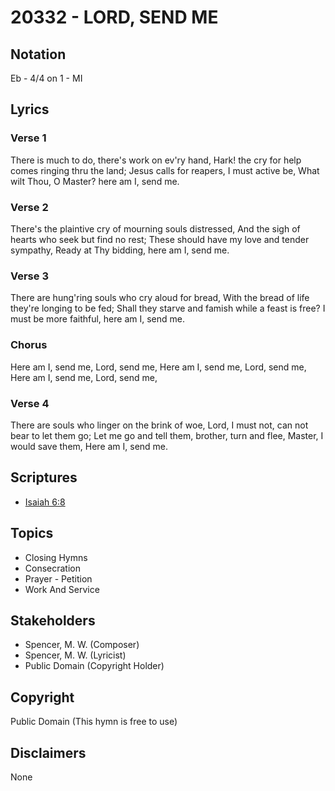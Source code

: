 # 20332 - LORD, SEND ME

## Notation

Eb - 4/4 on 1 - MI

## Lyrics

### Verse 1

There is much to do, there's work on ev'ry hand, Hark! the cry for help comes ringing thru the land; Jesus calls for reapers, I must active be, What wilt Thou, O Master? here am I, send me.

### Verse 2

There's the plaintive cry of mourning souls distressed, And the sigh of hearts who seek but find no rest; These should have my love and tender sympathy, Ready at Thy bidding,  here am I, send me.

### Verse 3

There are hung'ring souls who cry aloud for bread, With the bread of life they're longing to be fed; Shall they starve and famish while a feast is free? I must be more faithful,  here am I, send me.

### Chorus

Here am I, send me, Lord, send me, Here am I, send me, Lord, send me, Here am I, send me, Lord, send me,

### Verse 4

There are souls who linger on the brink of woe, Lord, I must not, can not bear to let them go; Let me go and tell them, brother, turn and flee, Master, I would save them, Here am I, send me.


## Scriptures

- [Isaiah 6:8](https://www.biblegateway.com/passage/?search=Isaiah%206%3A8)

## Topics

- Closing Hymns
- Consecration
- Prayer - Petition
- Work And Service

## Stakeholders

- Spencer, M. W. (Composer)
- Spencer, M. W. (Lyricist)
- Public Domain (Copyright Holder)

## Copyright

Public Domain
(This hymn is free to use)

## Disclaimers

None

